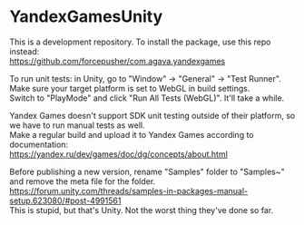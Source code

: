 # YandexGamesUnity  
  
This is a development repository. To install the package, use this repo instead:  
https://github.com/forcepusher/com.agava.yandexgames  
  
To run unit tests: in Unity, go to "Window" -> "General" -> "Test Runner".  
Make sure your target platform is set to WebGL in build settings.  
Switch to "PlayMode" and click "Run All Tests (WebGL)". It'll take a while.  
  
Yandex Games doesn't support SDK unit testing outside of their platform, so we have to run manual tests as well.  
Make a regular build and upload it to Yandex Games according to documentation:  
https://yandex.ru/dev/games/doc/dg/concepts/about.html  
  
Before publishing a new version, rename "Samples" folder to "Samples~" and remove the meta file for the folder.  
https://forum.unity.com/threads/samples-in-packages-manual-setup.623080/#post-4991561  
This is stupid, but that's Unity. Not the worst thing they've done so far.

